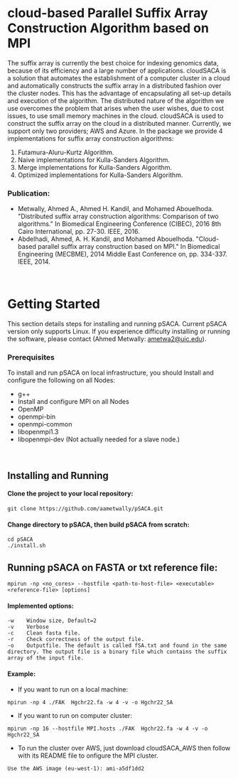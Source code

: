 cloud-based Parallel Suffix Array Construction Algorithm based on MPI 
=====

The suffix array is currently the best choice for indexing genomics data, because of its efficiency and a large number of applications. cloudSACA is a solution that automates the establishment of a computer cluster in a cloud and automatically constructs the suffix array in a distributed fashion over the cluster nodes. This has the advantage of encapsulating all set-up details and execution of the algorithm. The distributed nature of the algorithm we use overcomes the problem that arises when the user wishes, due to cost issues, to use small memory machines in the cloud. cloudSACA is used to construct the suffix array on the cloud in a distributed manner. Currently, we support only two providers; AWS and Azure. In the package we provide 4 implementations for suffix array construction algorithms:

1. Futamura-Aluru-Kurtz Algorithm.
2. Naive implementations for Kulla-Sanders Algorithm.
3. Merge implementations for Kulla-Sanders Algorithm.
4. Optimized implementations for Kulla-Sanders Algorithm.

### Publication:

* Metwally, Ahmed A., Ahmed H. Kandil, and Mohamed Abouelhoda. "Distributed suffix array construction algorithms: Comparison of two algorithms." In Biomedical Engineering Conference (CIBEC), 2016 8th Cairo International, pp. 27-30. IEEE, 2016.
* Abdelhadi, Ahmed, A. H. Kandil, and Mohamed Abouelhoda. "Cloud-based parallel suffix array construction based on MPI." In Biomedical Engineering (MECBME), 2014 Middle East Conference on, pp. 334-337. IEEE, 2014.
</br>


# Getting Started
This section details steps for installing and running pSACA. Current pSACA version only supports Linux. If you experience difficulty installing or running the software, please contact (Ahmed Metwally: ametwa2@uic.edu).

### Prerequisites
To install and run pSACA on local infrastructure, you should Install and configure the following on all Nodes:
* g++  
* Install and configure MPI on all Nodes 
* OpenMP  
* openmpi-bin 
* openmpi-common 
* libopenmpi1.3 
* libopenmpi-dev (Not actually needed for a slave node.)

</br>



## Installing and Running

#### Clone the project to your local repository:
```
git clone https://github.com/aametwally/pSACA.git
```


#### Change directory to pSACA, then build pSACA from scratch:
```
cd pSACA
./install.sh
```


## Running pSACA on FASTA or txt reference file:
```
mpirun -np <no_cores> --hostfile <path-to-host-file> <executable> <reference-file> [options]
```

#### Implemented options:
```
-w    Window size, Default=2
-v    Verbose
-c    Clean fasta file.
-r    Check correctness of the output file.
-o    Outputfile. The default is called fSA.txt and found in the same directory. The output file is a binary file which contains the suffix array of the input file. 
```


#### Example:
* If you want to run on a local machine:
```
mpirun -np 4 ./FAK  Hgchr22.fa -w 4 -v -o Hgchr22_SA
```

* If you want to run on computer cluster:
```
mpirun -np 16 --hostfile MPI.hosts ./FAK  Hgchr22.fa -w 4 -v -o Hgchr22_SA
```

* To run the cluster over AWS, just download cloudSACA_AWS then follow with its README file to onfigure the MPI cluster.
```
Use the AWS image (eu-west-1): ami-a5df1dd2
```
